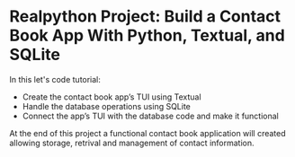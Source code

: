 # Realpython Project: Build a Contact Book App With Python, Textual, and SQLite

In this let's code tutorial:

- Create the contact book app’s TUI using Textual
- Handle the database operations using SQLite
- Connect the app’s TUI with the database code and make it functional

At the end of this project a functional contact book application will created allowing storage, retrival and management of contact information.
